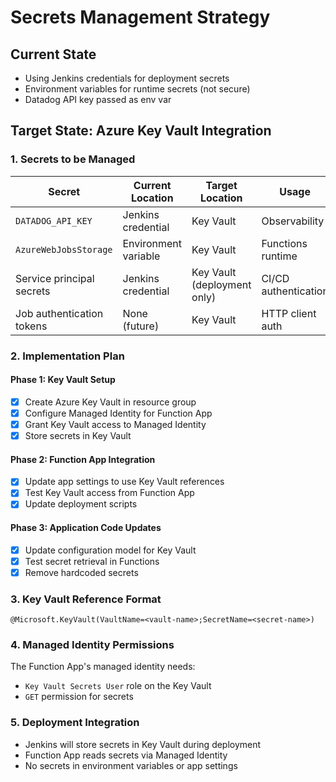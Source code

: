 # Secrets Management Strategy

## Current State
- Using Jenkins credentials for deployment secrets
- Environment variables for runtime secrets (not secure)
- Datadog API key passed as env var

## Target State: Azure Key Vault Integration

### 1. Secrets to be Managed
| Secret | Current Location | Target Location | Usage |
|--------|------------------|-----------------|-------|
| `DATADOG_API_KEY` | Jenkins credential | Key Vault | Observability |
| `AzureWebJobsStorage` | Environment variable | Key Vault | Functions runtime |
| Service principal secrets | Jenkins credential | Key Vault (deployment only) | CI/CD authentication |
| Job authentication tokens | None (future) | Key Vault | HTTP client auth |

### 2. Implementation Plan

#### Phase 1: Key Vault Setup
- [x] Create Azure Key Vault in resource group
- [x] Configure Managed Identity for Function App
- [x] Grant Key Vault access to Managed Identity
- [x] Store secrets in Key Vault

#### Phase 2: Function App Integration
- [x] Update app settings to use Key Vault references
- [x] Test Key Vault access from Function App
- [x] Update deployment scripts

#### Phase 3: Application Code Updates
- [x] Update configuration model for Key Vault
- [x] Test secret retrieval in Functions
- [x] Remove hardcoded secrets

### 3. Key Vault Reference Format
```
@Microsoft.KeyVault(VaultName=<vault-name>;SecretName=<secret-name>)
```

### 4. Managed Identity Permissions
The Function App's managed identity needs:
- `Key Vault Secrets User` role on the Key Vault
- `GET` permission for secrets

### 5. Deployment Integration
- Jenkins will store secrets in Key Vault during deployment
- Function App reads secrets via Managed Identity
- No secrets in environment variables or app settings
